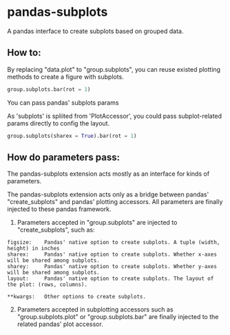 # pandas-subplots

A pandas interface to create subplots based on grouped data. 

## How to:

By replacing "data.plot" to "group.subplots", you can reuse existed plotting methods to create a figure with subplots.

```python
group.subplots.bar(rot = 1)
```

You can pass pandas' subplots params 

As 'subplots' is spliited from 'PlotAccessor', you could pass subplot-related params directly to config the layout.

```python
group.subplots(sharex = True).bar(rot = 1)
```

## How do parameters pass:

The pandas-subplots extension acts mostly as an interface for kinds of parameters.

The pandas-subplots extension acts only as a bridge between pandas' "create_subplots" and pandas' plotting accessors. All parameters are finally injected to these pandas framework.

1. Parameters accepted in "group.subplots" are injected to "create_subplots", such as:

```
figsize:    Pandas' native option to create subplots. A tuple (width, height) in inches
sharex:     Pandas' native option to create subplots. Whether x-axes will be shared among subplots.
sharey:     Pandas' native option to create subplots. Whether y-axes will be shared among subplots.
layout:     Pandas' native option to create subplots. The layout of the plot: (rows, columns).

**kwargs:   Other options to create subplots.
```

2. Parameters accepted in subplotting accessors such as "group.subplots.plot" or "group.subplots.bar" are finally injected to the related pandas' plot accessor.
